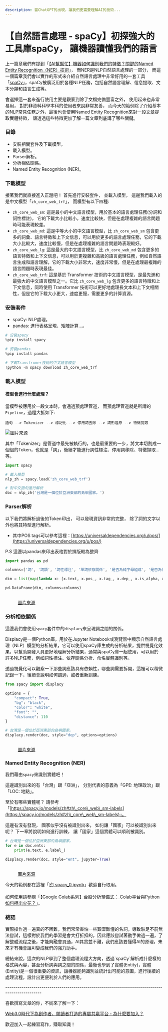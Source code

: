 ```yaml
---
description: 當ChatGPT的出現，讓我們更需要理解AI的技術...
---
```


# 【自然語言處理 - spaCy】初探強大的工具庫spaCy， 讓機器讀懂我們的語言

上一篇章我們有提到「[【AI幫幫忙】機器如何識別我們的特徵？關鍵的Named Entity Recognition（NER）技術](https://vocus.cc/article/644860c9fd897800017b4177)」， 而NER是NLP自然語言處理的一部分， 而這一個篇章我們會以實作的形式來介紹自然語言處理中非常好用的一套工具「[spaCy](https://spacy.io/)」，spaCy被廣泛用於各種NLP任務，包括自然語言理解、信息提取、文本分類和語言生成等。



會選擇這一套來進行使用主要是觀察到除了文檔完備豐富之外， 使用起來也非常易用， 對於非資料科學本科的使用者來說非常友善， 而今天的範例除了介紹基本的NLP常見任務之外，最後也會使用Named Entity Recognition來對一段文章提取實體特徵， 讓透過這些特徵更加了解一篇文章到底講了哪些關鍵。



### 目錄

* 安裝相關套件及下載模型。
* 載入模型。
* Parser解析。
* 分析相依關係。
* Named Entity Recognition (NER)。



### 下載模型

接著我們就直接進入正題吧！ 首先進行安裝套件， 並載入模型， 這邊我們載入的是中文模型「`zh_core_web_trf`」， 而模型有以下四種:

* `zh_core_web_sm`: 這是最小的中文語言模型，用於基本的語言處理任務(分詞和詞性標註)， 它的下載大小比較小，速度比較快，但是在處理複雜的語言問題時可能表現較差。
* `zh_core_web_md`: 這是中等大小的中文語言模型，比 `zh_core_web_sm` 包含更多的詞彙、語言特徵和上下文信息，可以用於更多的語言處理任務，它的下載大小比較大，速度比較慢，但是在處理複雜的語言問題時表現較好。
* `zh_core_web_lg`: 這是最大的中文語言模型，比 `zh_core_web_md` 包含更多的語言特徵和上下文信息，可以用於更複雜和高級的語言處理任務，例如自然語言生成和語言理解，它的下載大小非常大，速度非常慢，但是在處理最複雜的語言問題時表現最佳。
* `zh_core_web_trf`: 這是基於 Transformer 技術的中文語言模型，是最先進和最強大的中文語言模型之一。它比 `zh_core_web_lg` 包含更多的語言特徵和上下文信息，同時使用 Transformer 技術可以更好地處理長文本和上下文相關性，但是它的下載大小更大，速度更慢，需要更多的計算資源。

### 安裝套件

* spaCy: NLP處理。
* pandas: 進行表格呈現、矩陣計算...。

```python
# 安裝spacy
%pip install spacy

# 安裝pandas
%pip install pandas

# 下載Transfromer技術的中文語言模型
!python -m spacy download zh_core_web_trf

```

### 載入模型

#### 模型會進行什麼處理？

當模型被應用於一段文本時，會通過預處理管道， 而預處理管道就是所謂的`Pipeline`，過程大抵如下:

`語句 --> Tokenizer --> 標記化 --> 停用詞去除 --> 詞形還原 --> 特徵提取`

![圖片來源](https://spacy.io/images/pipeline\_transformer.svg)

其中「Tokenizer」是管道中最先被執行的，也是最重要的一步，將文本切割成一個個的Token，也就是「詞」，後續才能進行詞性標注、停用詞移除、特徵擷取...等。



```python
import spacy

# 載入模型
nlp_zh = spacy.load('zh_core_web_trf')

# 對中文語句進行解析
doc = nlp_zh('台灣是一個位於亞洲東部的島嶼國家。')
```

### Parser解析

以下我們將解析過後的Token印出， 可以發現資訊非常的完整， 除了詞的文字以外也將其特型進行解析。

* 其中POS tags可以參考這裡：[https://universaldependencies.org/u/pos/](https://universaldependencies.org/u/pos/)

P.S 這邊以pandas來印出表格對於排版較為整齊

```python
import pandas as pd

columns=['詞', '詞類', '詞性標注', '單詞依存關係', '是否為純字母組成', '是否為停用詞']

dim = list(map(lambda x: [x.text, x.pos_, x.tag_, x.dep_, x.is_alpha, x.is_stop], doc))

pd.DataFrame(dim, columns=columns)

```

<figure><img src="../.gitbook/assets/解析.png" alt=""><figcaption><p><a href="https://vocus.cc/article/644a799afd8978000134863c">圖片來源</a></p></figcaption></figure>

### 分析相依關係

這邊我們會使用`spacy`套件中的`displacy`來呈現詞之間的關係。

Displacy是一個Python庫，用於在Jupyter Notebook或瀏覽器中顯示自然語言處理（NLP）模型的分析結果，它可以使用spaCy庫生成的分析結果，提供視覺化效果，以幫助開發人員更好地理解分析結果，通常與spaCy庫一起使用，可以用於許多NLP任務，例如詞性標注、依存關係分析、命名實體識別等。

透過視覺化可以觀察一下那些詞應該具有依賴性，哪些詞需要拆開，這裡可以稍微記錄一下，後續會說明如何調適，或者重新訓練。

```python
from spacy import displacy

options = {
    "compact": True,
    "bg": "black",
    "color": "white",
    "font": "",
    "distance": 110
}

# 台灣是一個位於亞洲東部的島嶼國家。
displacy.render(doc, style="dep", options=options)
```

<figure><img src="../.gitbook/assets/dep.png" alt=""><figcaption><p><a href="https://vocus.cc/article/644a799afd8978000134863c">圖片來源</a></p></figcaption></figure>

### Named Entity Recognition (NER)

我們藉由`spacy`來識別實體吧！

這邊識別出來的有「台灣」跟「亞洲」， 分別代表的意義為「GPE: 地理政治」跟「LOC: 地點」。

至於有哪些實體呢？ 請參考「[https://spacy.io/models/zh#zh\_core\_web\_sm-labels](https://spacy.io/models/zh#zh\_core\_web\_sm-labels)」。

這邊有沒有發現， 國家似乎沒有被識別出來， 如何讓「國家」可以被識別出來呢？ 下一章將說明如何進行訓練， 讓「國家」這個實體可以順利被識別。

```python
# 台灣是一個位於亞洲東部的島嶼國家。
for e in doc.ents:
    print(e.text, e.label_)

displacy.render(doc, style="ent", jupyter=True)
```

<figure><img src="../.gitbook/assets/ner (1).png" alt=""><figcaption><p><a href="https://vocus.cc/article/644a799afd8978000134863c">圖片來源</a></p></figcaption></figure>

今天的範例都在這裡「[📦 spacy\_0.ipynb](https://github.com/weihanchen/google-colab-python-learn/blob/main/jupyter-examples/spacy\_0.ipynb)」歡迎自行取用。

如何使用請參閱「[【Google Colab系列】台股分析預備式： Colab平台與Python如何擦出火花？](https://www.potatomedia.co/s/aNLHZe3S)」。

### 結語

實際操作過一遍真的不困難，我們常常害怕一些艱澀難懂的名詞，導致駐足不前無法嘗試，這樣對於我們的學習是會大打折扣的，因此應該嘗試著動手做過一遍，了解整體流程之後，才能夠融會貫通，AI其實並不難，我們應該要懂得AI的原理，未來才有機會讓AI變成我們的強力助手。



總結來說，這次的NLP學到了整個處理流程大方向，透過\`spaCy\`解析成什麼樣的格式與內容，甚至分析詞與詞之間的關係，最後也學到了實體(Entity)，實體(Entity)是一個很重要的資訊，讓機器能夠識別並統計出可能的意圖，進行後續的處理流程，設計出更便利於人們的應用。



\------------------------------------------------------------------------------------------------

喜歡撰寫文章的你，不妨來了解一下：

[Web3.0時代下為創作者、閱讀者打造的專屬共贏平台 - 為什麼要加入？](https://www.potatomedia.co/s/2PmFxsq)

歡迎加入一起練習寫作，賺取知識！
